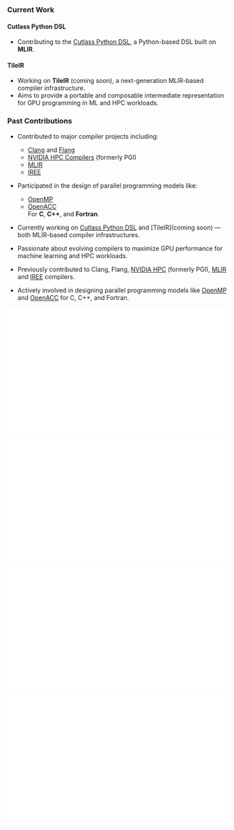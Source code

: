 ### Current Work

#### Cutlass Python DSL
- Contributing to the [Cutlass Python DSL](https://github.com/NVIDIA/cutlass), a Python-based DSL built on **MLIR**.

#### TileIR
- Working on **TileIR** (coming soon), a next-generation MLIR-based compiler infrastructure.
- Aims to provide a portable and composable intermediate representation for GPU programming in ML and HPC workloads.

### Past Contributions

- Contributed to major compiler projects including:
  - [Clang](https://clang.llvm.org) and [Flang](https://flang.llvm.org)
  - [NVIDIA HPC Compilers](https://developer.nvidia.com/hpc-compilers) (formerly PGI)
  - [MLIR](https://github.com/llvm/llvm-project)
  - [IREE](https://github.com/iree-org/iree)
- Participated in the design of parallel programming models like:
  - [OpenMP](https://www.openmp.org)
  - [OpenACC](https://www.openacc.org/)  
  For **C**, **C++**, and **Fortran**.


- Currently working on [Cutlass Python DSL](https://github.com/NVIDIA/cutlass) and [TileIR](coming soon) — both MLIR-based compiler infrastructures.

- Passionate about evolving compilers to maximize GPU performance for machine learning and HPC workloads.

- Previously contributed to Clang, Flang, [NVIDIA HPC](https://developer.nvidia.com/hpc-compilers) (formerly PGI), [MLIR](https://github.com/llvm/llvm-project) and [IREE](https://github.com/iree-org/iree)  compilers.

- Actively involved in designing parallel programming models like [OpenMP](https://www.openmp.org) and [OpenACC](https://www.openacc.org/) for C, C++, and Fortran.

![](https://raw.githubusercontent.com/grypp/github-stats/master/generated/overview.svg#gh-dark-mode-only)
![](https://raw.githubusercontent.com/grypp/github-stats/master/generated/overview.svg#gh-light-mode-only)
![](https://raw.githubusercontent.com/grypp/github-stats/master/generated/languages.svg#gh-dark-mode-only)
![](https://raw.githubusercontent.com/grypp/github-stats/master/generated/languages.svg#gh-light-mode-only)
